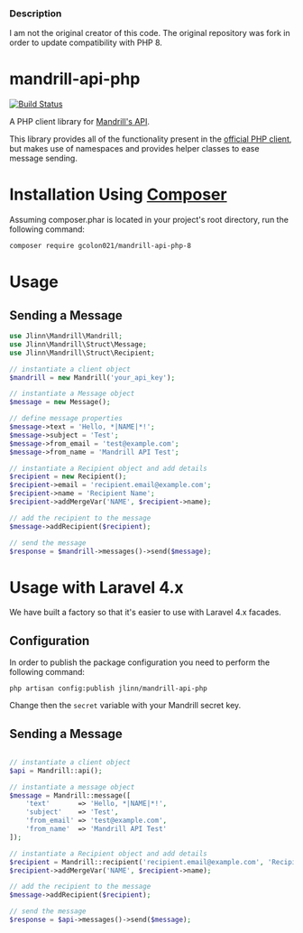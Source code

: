 ### Description
I am not the original creator of this code. The original repository was fork in order to update compatibility with 
PHP 8.

mandrill-api-php
================
[![Build Status](https://secure.travis-ci.org/jlinn/mandrill-api-php.png?branch=master)](http://travis-ci.org/jlinn/mandrill-api-php)

A PHP client library for [Mandrill's API](https://mandrillapp.com/api/docs/).

This library provides all of the functionality present in the [official PHP client](https://bitbucket.org/mailchimp/mandrill-api-php/), but makes use of namespaces and provides helper classes to ease message sending.

Installation Using [Composer](http://getcomposer.org/)
======================================================

Assuming composer.phar is located in your project's root directory, run the following command:

```bash
composer require gcolon021/mandrill-api-php-8
```

Usage
=====

Sending a Message
-----------------

```php
use Jlinn\Mandrill\Mandrill;
use Jlinn\Mandrill\Struct\Message;
use Jlinn\Mandrill\Struct\Recipient;

// instantiate a client object
$mandrill = new Mandrill('your_api_key');

// instantiate a Message object
$message = new Message();

// define message properties
$message->text = 'Hello, *|NAME|*!';
$message->subject = 'Test';
$message->from_email = 'test@example.com';
$message->from_name = 'Mandrill API Test';

// instantiate a Recipient object and add details
$recipient = new Recipient();
$recipient->email = 'recipient.email@example.com';
$recipient->name = 'Recipient Name';
$recipient->addMergeVar('NAME', $recipient->name);

// add the recipient to the message
$message->addRecipient($recipient);

// send the message
$response = $mandrill->messages()->send($message);
```

Usage with Laravel 4.x
=====

We have built a factory so that it's easier to use with Laravel 4.x facades.

Configuration
-----------------

In order to publish the package configuration you need to perform the following command:

```
php artisan config:publish jlinn/mandrill-api-php
```

Change then the `secret` variable with your Mandrill secret key.

Sending a Message
-----------------

```php

// instantiate a client object
$api = Mandrill::api();

// instantiate a message object
$message = Mandrill::message([
    'text'       => 'Hello, *|NAME|*!',
    'subject'    => 'Test',
    'from_email' => 'test@example.com',
    'from_name'  => 'Mandrill API Test'
]);

// instantiate a Recipient object and add details
$recipient = Mandrill::recipient('recipient.email@example.com', 'Recipient Name');
$recipient->addMergeVar('NAME', $recipient->name);

// add the recipient to the message
$message->addRecipient($recipient);

// send the message
$response = $api->messages()->send($message);
